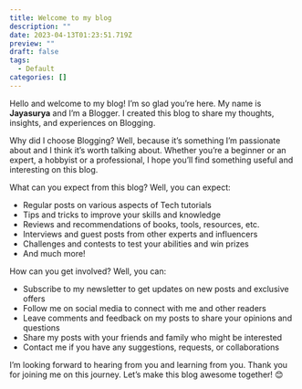 ```yaml
---
title: Welcome to my blog
description: ""
date: 2023-04-13T01:23:51.719Z
preview: ""
draft: false
tags:
  - Default
categories: []
---
```

Hello and welcome to my blog! I’m so glad you’re here. My name is **Jayasurya** and I’m a Blogger. I created this blog to share my thoughts, insights, and experiences on Blogging.

Why did I choose Blogging? Well, because it’s something I’m passionate about and I think it’s worth talking about. Whether you’re a beginner or an expert, a hobbyist or a professional, I hope you’ll find something useful and interesting on this blog.

What can you expect from this blog? Well, you can expect:
- Regular posts on various aspects of Tech tutorials
- Tips and tricks to improve your skills and knowledge
- Reviews and recommendations of books, tools, resources, etc.
- Interviews and guest posts from other experts and influencers
- Challenges and contests to test your abilities and win prizes
- And much more!

How can you get involved? Well, you can:

- Subscribe to my newsletter to get updates on new posts and exclusive offers
- Follow me on social media to connect with me and other readers
- Leave comments and feedback on my posts to share your opinions and questions
- Share my posts with your friends and family who might be interested
- Contact me if you have any suggestions, requests, or collaborations

I’m looking forward to hearing from you and learning from you. Thank you for joining me on this journey. Let’s make this blog awesome together! 😊
